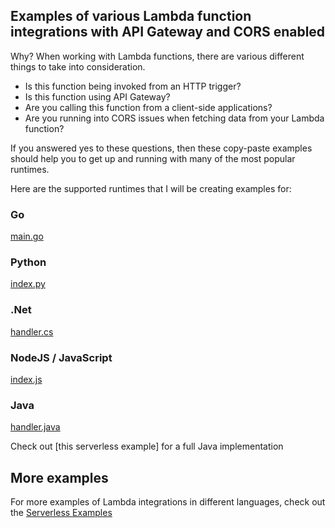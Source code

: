 ## Examples of various Lambda function integrations with API Gateway and CORS enabled

Why? When working with Lambda functions, there are various different things to take into consideration.

- Is this function being invoked from an HTTP trigger?
- Is this function using API Gateway?
- Are you calling this function from a client-side applications?
- Are you running into CORS issues when fetching data from your Lambda function?

If you answered yes to these questions, then these copy-paste examples should help you to get up and running with many of the most popular runtimes.

Here are the supported runtimes that I will be creating examples for:

### Go

[main.go](https://github.com/dabit3/api-gateway-lambda-in-various-runtimes/blob/master/main.go)

### Python

[index.py](https://github.com/dabit3/api-gateway-lambda-in-various-runtimes/blob/master/index.py)

### .Net

[handler.cs](https://github.com/dabit3/api-gateway-lambda-in-various-runtimes/blob/master/handler.cs)

### NodeJS / JavaScript

[index.js](https://github.com/dabit3/api-gateway-lambda-in-various-runtimes/blob/master/index.js)

### Java

[handler.java](https://github.com/dabit3/api-gateway-lambda-in-various-runtimes/blob/master/handler.java)

Check out [this serverless example] for a full Java implementation

## More examples

For more examples of Lambda integrations in different languages, check out the [Serverless Examples](https://github.com/serverless/examples)